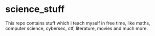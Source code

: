 # science_stuff

This repo contains stuff which i teach myself in free time, like maths, computer science, cybersec, ctf, literature, movies and much more.
